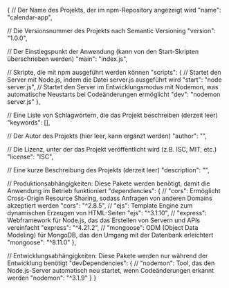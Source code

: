 {
  // Der Name des Projekts, der im npm-Repository angezeigt wird
  "name": "calendar-app",
  

  // Die Versionsnummer des Projekts nach Semantic Versioning
  "version": "1.0.0",
  

  // Der Einstiegspunkt der Anwendung (kann von den Start-Skripten überschrieben werden)
  "main": "index.js",
  

  // Skripte, die mit npm ausgeführt werden können
  "scripts": {
    // Startet den Server mit Node.js, indem die Datei server.js ausgeführt wird
    "start": "node server.js",
    // Startet den Server im Entwicklungsmodus mit Nodemon, was automatische Neustarts bei Codeänderungen ermöglicht
    "dev": "nodemon server.js"
  },
  

  // Eine Liste von Schlagwörtern, die das Projekt beschreiben (derzeit leer)
  "keywords": [],
  

  // Der Autor des Projekts (hier leer, kann ergänzt werden)
  "author": "",
  

  // Die Lizenz, unter der das Projekt veröffentlicht wird (z.B. ISC, MIT, etc.)
  "license": "ISC",
  

  // Eine kurze Beschreibung des Projekts (derzeit leer)
  "description": "",
  

  // Produktionsabhängigkeiten: Diese Pakete werden benötigt, damit die Anwendung im Betrieb funktioniert
  "dependencies": {
    // "cors": Ermöglicht Cross-Origin Resource Sharing, sodass Anfragen von anderen Domains akzeptiert werden
    "cors": "^2.8.5",
    // "ejs": Template Engine zum dynamischen Erzeugen von HTML-Seiten
    "ejs": "^3.1.10",
    // "express": Webframework für Node.js, das das Erstellen von Servern und APIs vereinfacht
    "express": "^4.21.2",
    // "mongoose": ODM (Object Data Modeling) für MongoDB, das den Umgang mit der Datenbank erleichtert
    "mongoose": "^8.11.0"
  },
  
  
  // Entwicklungsabhängigkeiten: Diese Pakete werden nur während der Entwicklung benötigt
  "devDependencies": {
    // "nodemon": Tool, das den Node.js-Server automatisch neu startet, wenn Codeänderungen erkannt werden
    "nodemon": "^3.1.9"
  }
}

